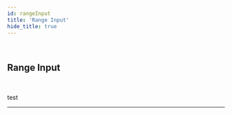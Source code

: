 ```yaml
---
id: rangeInput
title: 'Range Input'
hide_title: true
---
```


<br />

<div class="columnsTitle">
    <div class="column-left" style={{width: '7%'}}>
        <div class="rangeInputComponentSVG"></div>
    </div>
    <div class="column-right" style={{width: '93%'}}>
        <h2 style={{color:'#B174E5',margin:'0'}}>Range Input</h2>
    </div>
</div>



<br />

test 


---
